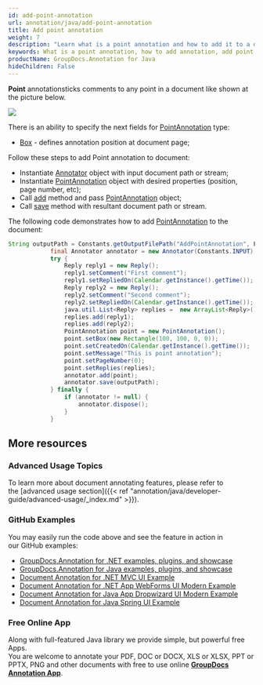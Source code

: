 ```yaml
---
id: add-point-annotation
url: annotation/java/add-point-annotation
title: Add point annotation
weight: 7
description: "Learn what is a point annotation and how to add it to a document programmatically using GroupDocs.Annotation for Java."
keywords: What is a point annotation, how to add annotation, add point annotation
productName: GroupDocs.Annotation for Java
hideChildren: False
---
```

**Point** annotationsticks comments to any point in a document like shown at the picture below. 

![](annotation/java/images/add-point-annotation.png)

There is an ability to specify the next fields for [PointAnnotation](https://apireference.groupdocs.com/java/annotation/com.groupdocs.annotation.models.annotationmodels/PointAnnotation) type:
*   [Box](https://apireference.groupdocs.com/annotation/java/com.groupdocs.annotation.models.annotationmodels/PointAnnotation#getBox()) - defines annotation position at document page;

Follow these steps to add Point annotation to document:
*   Instantiate [Annotator](https://apireference.groupdocs.com/java/annotation/com.groupdocs.annotation/Annotator) object with input document path or stream;
*   Instantiate [PointAnnotation](https://apireference.groupdocs.com/java/annotation/com.groupdocs.annotation.models.annotationmodels/PointAnnotation) object with desired properties (position, page number, etc);
*   Call [add](https://apireference.groupdocs.com/java/annotation/com.groupdocs.annotation/Annotator#add(com.groupdocs.annotation.models.annotationmodels.AnnotationBase)) method and pass [PointAnnotation](https://apireference.groupdocs.com/java/annotation/com.groupdocs.annotation.models.annotationmodels/PointAnnotation) object;
*   Call [save](https://apireference.groupdocs.com/java/annotation/com.groupdocs.annotation/Annotator#save(java.io.InputStream)) method with resultant document path or stream.
    

The following code demonstrates how to add [PointAnnotation](https://apireference.groupdocs.com/java/annotation/com.groupdocs.annotation.models.annotationmodels/PointAnnotation) to the document:

```java
String outputPath = Constants.getOutputFilePath("AddPointAnnotation", FilenameUtils.getExtension(Constants.INPUT));
            final Annotator annotator = new Annotator(Constants.INPUT);
            try {
                Reply reply1 = new Reply();
                reply1.setComment("First comment");
                reply1.setRepliedOn(Calendar.getInstance().getTime());
                Reply reply2 = new Reply();
                reply2.setComment("Second comment");
                reply2.setRepliedOn(Calendar.getInstance().getTime());
                java.util.List<Reply> replies =  new ArrayList<Reply>();
                replies.add(reply1);
                replies.add(reply2);
                PointAnnotation point = new PointAnnotation();
                point.setBox(new Rectangle(100, 100, 0, 0));
                point.setCreatedOn(Calendar.getInstance().getTime());
                point.setMessage("This is point annotation");
                point.setPageNumber(0);
                point.setReplies(replies);
                annotator.add(point);
                annotator.save(outputPath);
            } finally {
                if (annotator != null) {
                    annotator.dispose();
                }
            }
```

## More resources
### Advanced Usage Topics
To learn more about document annotating features, please refer to the [advanced usage section]({{< ref "annotation/java/developer-guide/advanced-usage/_index.md" >}}).

### GitHub Examples
You may easily run the code above and see the feature in action in our GitHub examples:

*   [GroupDocs.Annotation for .NET examples, plugins, and showcase](https://github.com/groupdocs-annotation/GroupDocs.Annotation-for-.NET)
*   [GroupDocs.Annotation for Java examples, plugins, and showcase](https://github.com/groupdocs-annotation/GroupDocs.Annotation-for-Java)
*   [Document Annotation for .NET MVC UI Example](https://github.com/groupdocs-annotation/GroupDocs.Annotation-for-.NET-MVC)
*   [Document Annotation for .NET App WebForms UI Modern Example](https://github.com/groupdocs-annotation/GroupDocs.Annotation-for-.NET-WebForms)
*   [Document Annotation for Java App Dropwizard UI Modern Example](https://github.com/groupdocs-annotation/GroupDocs.Annotation-for-Java-Dropwizard)
*   [Document Annotation for Java Spring UI Example](https://github.com/groupdocs-annotation/GroupDocs.Annotation-for-Java-Spring)

### Free Online App
Along with full-featured Java library we provide simple, but powerful free Apps.  
You are welcome to annotate your PDF, DOC or DOCX, XLS or XLSX, PPT or PPTX, PNG and other documents with free to use online **[GroupDocs Annotation App](https://products.groupdocs.app/annotation)**.
